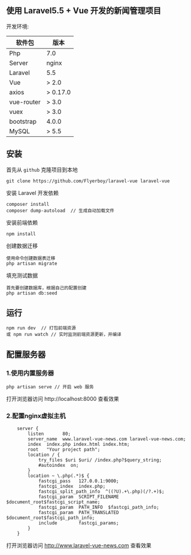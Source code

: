 ## 使用 Laravel5.5 + Vue 开发的新闻管理项目

开发环境:

| 软件包 | 版本 |
| --- | --- |
| Php | 7.0 |
| Server | nginx |
| Laravel | 5.5 |
| Vue | > 2.0 |
| axios | > 0.17.0 |
| vue-router | > 3.0 |
| vuex | > 3.0 |
| bootstrap | 4.0.0 |
| MySQL | > 5.5 |


## 安装
首先从 `github` 克隆项目到本地
```
git clone https://github.com/Flyerboy/laravel-vue laravel-vue
```

安装 Laravel 开发依赖
```
composer install
composer dump-autoload  // 生成自动加载文件
```

安装前端依赖
```
npm install
```

创建数据迁移
```
使用命令创建数据表迁移
php artisan migrate
```

填充测试数据
```
首先要创建数据库，根据自己的配置创建
php artisan db:seed
```

## 运行 
```
npm run dev  // 打包前端资源
或 npm run watch // 实时监测前端资源更新，并编译
```

## 配置服务器

### 1.使用内置服务器
```
php artisan serve // 开启 web 服务

```
打开浏览器访问 http://localhost:8000 查看效果

### 2.配置nginx虚拟主机
```nginx
	server {
        listen       80;
        server_name  www.laravel-vue-news.com laravel-vue-news.com;
		index  index.php index.html index.htm;
        root   "Your project path";
        location / {
            try_files $uri $uri/ /index.php?$query_string;
            #autoindex  on;
        }
        location ~ \.php(.*)$ {
            fastcgi_pass   127.0.0.1:9000;
            fastcgi_index  index.php;
            fastcgi_split_path_info  ^((?U).+\.php)(/?.+)$;
            fastcgi_param  SCRIPT_FILENAME  $document_root$fastcgi_script_name;
            fastcgi_param  PATH_INFO  $fastcgi_path_info;
            fastcgi_param  PATH_TRANSLATED  $document_root$fastcgi_path_info;
            include        fastcgi_params;
        }
	}
```
打开浏览器访问 http://www.laravel-vue-news.com 查看效果